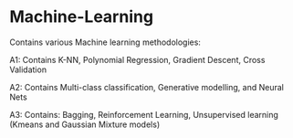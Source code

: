 # Machine-Learning
Contains various Machine learning methodologies:

A1: Contains K-NN, Polynomial Regression, Gradient Descent, Cross Validation

A2: Contains Multi-class classification, Generative modelling, and Neural Nets

A3: Contains: Bagging, Reinforcement Learning, Unsupervised learning (Kmeans and Gaussian Mixture models)
